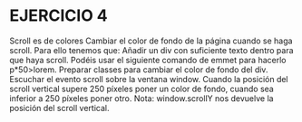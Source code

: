 # EJERCICIO 4
Scroll es de colores
Cambiar el color de fondo de la página cuando se haga scroll. Para ello tenemos que:
Añadir un div con suficiente texto dentro para que haya scroll. Podéis usar el siguiente comando de emmet para hacerlo p*50>lorem.
Preparar classes para cambiar el color de fondo del div.
Escuchar el evento scroll sobre la ventana window.
Cuando la posición del scroll vertical supere 250 píxeles poner un color de fondo, cuando sea inferior a 250 píxeles poner otro.
Nota: window.scrollY nos devuelve la posición del scroll vertical.